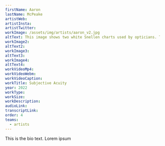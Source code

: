 ```yaml
---
firstName: Aaron
lastName: McPeake
artistWeb:
artistInsta:
artistTwitter:
workImage: /assets/img/artists/aaron_v2.jpg
altText: This image shows two white Snellen charts used by opticians. They are aligned side by side. The chart on the left hand side shows distorted and blurred shapes which are assumed to be the blurred letters of the chart. Whilst the second chart on the right hand side shows the lettering perfectly crisp and clean.
workImage2:
altText2:
workImage3:
altText3:
workImage4:
altText4:
workVideoMp4:
workVideoWebm:
workVideoCaption:
workTitle: Subjective Acuity
year: 2022
workType:
workSize:
workDescription:
audioLink:
transcriptLink:
order: 4
teams:
  - artists
---
```


This is the bio text.
Lorem ipsum
